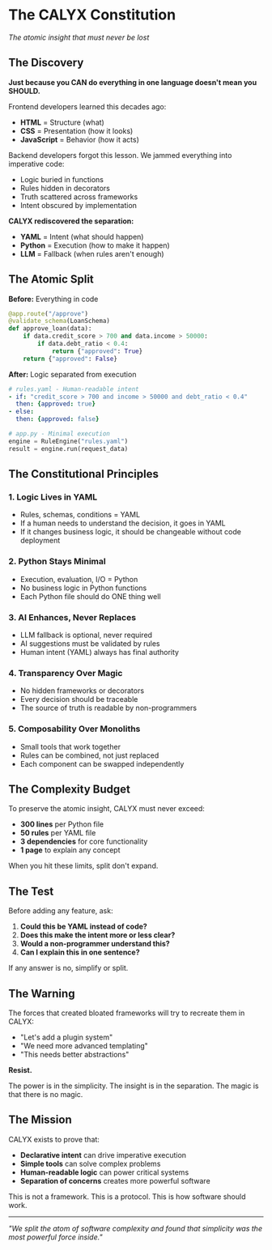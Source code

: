 # The CALYX Constitution
*The atomic insight that must never be lost*

## The Discovery

**Just because you CAN do everything in one language doesn't mean you SHOULD.**

Frontend developers learned this decades ago:
- **HTML** = Structure (what)
- **CSS** = Presentation (how it looks)  
- **JavaScript** = Behavior (how it acts)

Backend developers forgot this lesson. We jammed everything into imperative code:
- Logic buried in functions
- Rules hidden in decorators
- Truth scattered across frameworks
- Intent obscured by implementation

**CALYX rediscovered the separation:**
- **YAML** = Intent (what should happen)
- **Python** = Execution (how to make it happen)
- **LLM** = Fallback (when rules aren't enough)

## The Atomic Split

**Before:** Everything in code
```python
@app.route("/approve")
@validate_schema(LoanSchema)
def approve_loan(data):
    if data.credit_score > 700 and data.income > 50000:
        if data.debt_ratio < 0.4:
            return {"approved": True}
    return {"approved": False}
```

**After:** Logic separated from execution
```yaml
# rules.yaml - Human-readable intent
- if: "credit_score > 700 and income > 50000 and debt_ratio < 0.4"
  then: {approved: true}
- else: 
  then: {approved: false}
```

```python
# app.py - Minimal execution
engine = RuleEngine("rules.yaml")
result = engine.run(request_data)
```

## The Constitutional Principles

### 1. **Logic Lives in YAML**
- Rules, schemas, conditions = YAML
- If a human needs to understand the decision, it goes in YAML
- If it changes business logic, it should be changeable without code deployment

### 2. **Python Stays Minimal**
- Execution, evaluation, I/O = Python
- No business logic in Python functions
- Each Python file should do ONE thing well

### 3. **AI Enhances, Never Replaces**
- LLM fallback is optional, never required
- AI suggestions must be validated by rules
- Human intent (YAML) always has final authority

### 4. **Transparency Over Magic**
- No hidden frameworks or decorators
- Every decision should be traceable
- The source of truth is readable by non-programmers

### 5. **Composability Over Monoliths**
- Small tools that work together
- Rules can be combined, not just replaced
- Each component can be swapped independently

## The Complexity Budget

To preserve the atomic insight, CALYX must never exceed:

- **300 lines** per Python file
- **50 rules** per YAML file  
- **3 dependencies** for core functionality
- **1 page** to explain any concept

When you hit these limits, split don't expand.

## The Test

Before adding any feature, ask:

1. **Could this be YAML instead of code?**
2. **Does this make the intent more or less clear?**
3. **Would a non-programmer understand this?**
4. **Can I explain this in one sentence?**

If any answer is no, simplify or split.

## The Warning

The forces that created bloated frameworks will try to recreate them in CALYX:
- "Let's add a plugin system"
- "We need more advanced templating"
- "This needs better abstractions"

**Resist.** 

The power is in the simplicity.
The insight is in the separation.
The magic is that there is no magic.

## The Mission

CALYX exists to prove that:
- **Declarative intent** can drive imperative execution
- **Simple tools** can solve complex problems
- **Human-readable logic** can power critical systems
- **Separation of concerns** creates more powerful software

This is not a framework.
This is a protocol.
This is how software should work.

---

*"We split the atom of software complexity and found that simplicity was the most powerful force inside."*
